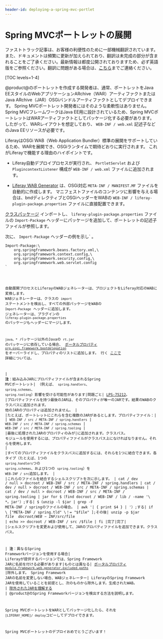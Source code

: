 ```yaml
---
header-id: deploying-a-spring-mvc-portlet
---
```


# Spring MVCポートレットの展開

<p class="alert alert-info"><span class="wysiwyg-color-blue120">ファストトラック記事は、お客様の利便性のために一部機械翻訳されています。また、ドキュメントは頻繁に更新が加えられており、翻訳は未完成の部分が含まれることをご了承ください。最新情報は都度公開されておりますため、必ず英語版をご参照ください。翻訳に問題がある場合は、<a href="mailto:support-content-jp@liferay.com">こちら</a>までご連絡ください。</span></p>

[TOC levels=1-4]

@product@のポートレットを作成する開発者は、通常、ポートレットをJava EEスタイルのWebアプリケーションARchive（WAR）アーティファクトまたはJava ARchive（JAR）OSGiバンドルアーティファクトとしてデプロイできます。 Spring MVCポートレット開発者にはそのような柔軟性はありません。 Spring MVCフレームワークはJava EE用に設計されているため、Spring MVCポートレットはWARアーティファクトとしてパッケージ化する必要があります。 したがって、WARレイアウトを想定しており、 `WEB-INF / web.xml` 記述子などのJava EEリソースが必要です。

LiferayはOSGi WAB（Web Application Bundler）標準の展開をサポートしているため、WARを展開でき、OSGiランタイムで期待どおりに実行されます。 これがLiferayで機能する理由のハイポイントです。

  - Liferay自動デプロイプロセスが実行され、 `PortletServlet` および `PlugincontextListener` 構成が `WEB-INF / web.xml` ファイルに追加されます。

  - [Liferay WAB Generator](/docs/7-1/tutorials/-/knowledge_base/t/using-the-wab-generator) は、OSGi対応 `META-INF / MANIFEST.MF` ファイルを自動的に作成します。 マニフェストファイルのコンテンツに影響を与える場合は、bndディレクティブとOSGiヘッダーをWABの `WEB-INF / liferay-plugin-package.properties` ファイルに直接配置できます。

[クラスパッケージ](/docs/7-1/tutorials/-/knowledge_base/t/importing-packages) インポートし、 `liferay-plugin-package.properties` ファイルの `Import-Package` ヘッダーにパッケージを追加して、ポートレットの記述子ファイルが参照します。

次に、 `Import-Package` ヘッダーの例を示し` 。</p>

<pre><code>Import-Package:\
    org.springframework.beans.factory.xml,\
    org.springframework.context.config,\
    org.springframework.security.config,\
    org.springframework.web.servlet.config
`</pre>

自動展開プロセスとLiferayのWABジェネレーターは、プロジェクトをLiferay対応のWABに変換します。 WABジェネレーターは、クラスの `import` ステートメントを検出し、すべての外部パッケージをWABの `Import-Package` ヘッダーに追加します。 ジェネレーターは、プラグインの `liferay-plugin-package.properties` のパッケージもヘッダーにマージします。

`java。*` パッケージ以外のJavaの `rt.jar` のパッケージに依存している場合、 [ポータルプロパティ `org.osgi.framework.bootdelegation`](@platform-ref@/7.1-latest/propertiesdoc/portal.properties.html#Module%20Framework) をオーバーライドし、プロパティのリストに追加します。 行く [ここで](/docs/7-1/tutorials/-/knowledge_base/t/resolving-classnotfoundexception-and-noclassdeffounderror-in-osgi-bundles#case-4-the-missing-class-belongs-to-a-java-runtime-package) 詳細については。

| **注**：組み込みJARにプロパティファイルが含まれるSpring MVCポートレット| （例えば、 `spring.handlers`、 `spring.schemas`、 `spring.tooling`）影響を受ける可能性があります|問題ごと| [LPS-75212](https://issues.liferay.com/browse/LPS-75212)。 |プロパティファイルを持つ最後のJARは、そのプロパティが唯一のJARです。結果のWABのクラスパスに追加されます。 他のJARのプロパティは追加されません。 | |たとえば、ポートレットにこれらを含む複数のJARがあるとします。プロパティファイル：| | `WEB-INF / src / META-INF / spring.handlers` | `WEB-INF / src / META-INF / spring.schemas` | `WEB-INF / src / META-INF / spring.tooling` | |最後に処理されたJARのプロパティのみが|に追加されます。クラスパス。 モジュールを使用するには、プロパティファイルがクラスパス上になければなりません。それらを使用します。 | |すべてのプロパティファイルをクラスパスに追加するには、それらを1つに結合できます。各タイプ（たとえば、1つの `spring.handlers`つの `spring.schemas`、および1つの `spring.tooling`）を `WEB-INF / src`追加します。 | |これらのファイルを結合するシェルスクリプトを次に示します。 | cat / dev / null \> docroot / WEB-INF / src / META-INF / spring.handlers | cat / dev / null \> docroot / WEB-INF / src / META-INF / spring.schemas | cat / dev / null \> docroot / WEB-INF / src / META-INF / spring.tooling | jar for $（find docroot / WEB-INF / lib / -name '\ *。jar'）;する| $（unzip -l $jar | grep -F META-INF / springのファイルの場合。 | awk '| { print $4 } | '）;する| if \ ["META-INF / spring.tld" \！= "$file" \];その後| unzip -p $jar $file \>\> docroot / WEB-INF / src /$file | echo \>\> docroot / WEB-INF / src /$file | fi |完了|完了| |シェルスクリプトを変更および使用して、JARのプロパティファイルを追加できます。クラスパス。

| **注**：異なるSpring Frameworkバージョンを使用する場合| Liferayが提供するバージョンでは、Spring Framework JARに名前を付ける必要があります|ものとは異なる| [ポータルプロパティ `module.framework.web.generator.excluded.paths`](https://docs.liferay.com/ce/portal/7.1-latest/propertiesdoc/portal.properties.html#Module%20Framework) |除外します。 Spring Framework JARの名前を変更しない場合、WABジェネレーター| LiferayのSpring Framework JARを使用していることを前提とし、次のものから除外します。生成されたWAB。 | [除外されたJARを理解する](/docs/7-1/tutorials/-/knowledge_base/t/resolving-a-plugins-dependencies#understanding-excluded-jars) | @product@のSpring Frameworkバージョンを検出する方法を説明します。

Spring MVCポートレットをWARとしてパッケージ化したら、それを `[LIFERAY_HOME]/ deploy`コピーしてデプロイできます。

Spring MVCポートレットのデプロイおめでとうございます！
